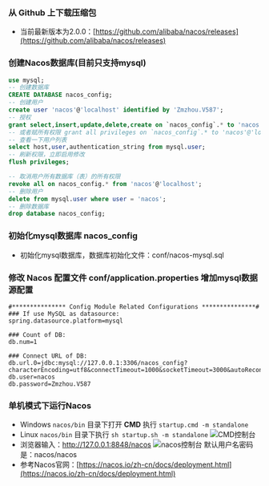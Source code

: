 ### 从 Github 上下载压缩包
- 当前最新版本为2.0.0：[https://github.com/alibaba/nacos/releases](https://github.com/alibaba/nacos/releases)
### 创建Nacos数据库(目前只支持mysql)
```sql
use mysql;
-- 创建数据库
CREATE DATABASE nacos_config;
-- 创建用户
create user 'nacos'@'localhost' identified by 'Zmzhou.V587';
-- 授权
grant select,insert,update,delete,create on `nacos_config`.* to 'nacos'@'localhost';
-- 或者赋所有权限 grant all privileges on `nacos_config`.* to 'nacos'@'localhost';
-- 查看一下用户列表
select host,user,authentication_string from mysql.user;
-- 刷新权限，立即启用修改
flush privileges;

-- 取消用户所有数据库（表）的所有权限
revoke all on nacos_config.* from 'nacos'@'localhost';
-- 删除用户
delete from mysql.user where user = 'nacos';
-- 删除数据库
drop database nacos_config;
```
### 初始化mysql数据库 nacos_config
- 初始化mysql数据库，数据库初始化文件：conf/nacos-mysql.sql
### 修改 Nacos 配置文件 conf/application.properties 增加mysql数据源配置
```
#*************** Config Module Related Configurations ***************#
### If use MySQL as datasource:
spring.datasource.platform=mysql

### Count of DB:
db.num=1

### Connect URL of DB:
db.url.0=jdbc:mysql://127.0.0.1:3306/nacos_config?characterEncoding=utf8&connectTimeout=1000&socketTimeout=3000&autoReconnect=true&useUnicode=true&useSSL=true&serverTimezone=GMT%2B8
db.user=nacos
db.password=Zmzhou.V587
```
### 单机模式下运行Nacos
- Windows `nacos/bin` 目录下打开 **CMD** 执行 `startup.cmd -m standalone`
- Linux `nacos/bin` 目录下执行 `sh startup.sh -m standalone`
![CMD控制台](https://mmbiz.qpic.cn/mmbiz_png/6G40KCUEibc83EJlNZdjQS2ia0qhBD76cEaibVPIGlqRp77zRX3Hwq2kFKctVbMQODFsR1gLTHJAn7xa4AE8PXb2Q/640?wx_fmt=png&tp=webp&wxfrom=5&wx_lazy=1&wx_co=1)
- 浏览器输入：http://127.0.0.1:8848/nacos
![nacos控制台](https://mmbiz.qpic.cn/mmbiz_png/6G40KCUEibc83EJlNZdjQS2ia0qhBD76cEKNFFGlMMvfIic7hlF1cG9ANKP09JDLEUU7AqfpobicX9DDgAc7YRH8lQ/640?wx_fmt=png&tp=webp&wxfrom=5&wx_lazy=1&wx_co=1)
默认用户名密码是：nacos/nacos
- 参考Nacos官网：[https://nacos.io/zh-cn/docs/deployment.html](https://nacos.io/zh-cn/docs/deployment.html)